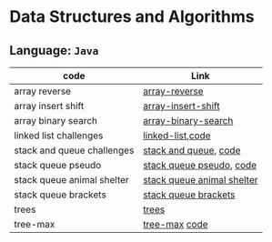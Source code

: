 # Data Structures and Algorithms

## Language: `Java`

| code                | Link                                                                                                                            |
| ------------------- | ------------------------------------------------------------------------------------------------------------------------------- |
| array reverse              | [array-reverse](code_challenges/array-reverse/README.md)             |
| array insert shift         | [array-insert-shift](code_challenges/array-insert-shift/README.md)             |
| array binary search        | [array-binary-search](code_challenges/array-binary-search/README.md)             |
| linked list challenges     | [linked-list](code_challenges/linked-list/README.md),[code](code_challenges/linked-list)             |
| stack and queue challenges | [stack and queue](code_challenges/stack-and-queue/README.md), [code](code_challenges/stack-and-queue) |
| stack queue pseudo | [stack queue pseudo](code_challenges/stack-queue-pseudo/README.md), [code](code_challenges/stack-and-queue/lib/src/main/java/stack/and/queue/structure/PseudoQueue.java) |
| stack queue animal shelter | [stack queue animal shelter](code_challenges/stack-queue-animal-shelter/assets/README.md)|
| stack queue brackets | [stack queue brackets](code_challenges/stack-queue-brackets/README.md)|
| trees| [trees](code_challenges/trees)|
| tree-max| [tree-max](code_challenges/tree-max/README.md) [code](code_challenges/trees/lib/src/main/java/trees/structure/BinaryTree.java)|
